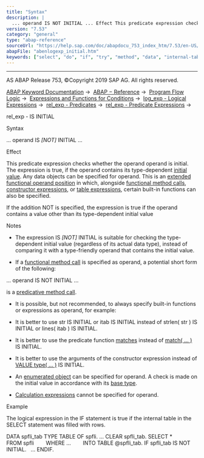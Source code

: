 ```yaml
---
title: "Syntax"
description: |
  ... operand IS NOT INITIAL ... Effect This predicate expression checks whether the operand operand is initial. The expression is true, if the operand contains its type-dependent initial value(https://help.sap.com/doc/abapdocu_753_index_htm/7.53/en-US/abeninitial_value_glosry.htm 'Glossary
version: "7.53"
category: "general"
type: "abap-reference"
sourceUrl: "https://help.sap.com/doc/abapdocu_753_index_htm/7.53/en-US/abenlogexp_initial.htm"
abapFile: "abenlogexp_initial.htm"
keywords: ["select", "do", "if", "try", "method", "data", "internal-table", "abenlogexp", "initial"]
---
```


* * *

AS ABAP Release 753, ©Copyright 2019 SAP AG. All rights reserved.

[ABAP Keyword Documentation](https://help.sap.com/doc/abapdocu_753_index_htm/7.53/en-US/abenabap.htm) →  [ABAP − Reference](https://help.sap.com/doc/abapdocu_753_index_htm/7.53/en-US/abenabap_reference.htm) →  [Program Flow Logic](https://help.sap.com/doc/abapdocu_753_index_htm/7.53/en-US/abenabap_flow_logic.htm) →  [Expressions and Functions for Conditions](https://help.sap.com/doc/abapdocu_753_index_htm/7.53/en-US/abenlogical_expr_func.htm) →  [log\_exp - Logical Expressions](https://help.sap.com/doc/abapdocu_753_index_htm/7.53/en-US/abenlogexp.htm) →  [rel\_exp - Predicates](https://help.sap.com/doc/abapdocu_753_index_htm/7.53/en-US/abenpredicate.htm) →  [rel\_exp - Predicate Expressions](https://help.sap.com/doc/abapdocu_753_index_htm/7.53/en-US/abenpredicate_expressions.htm) → 

rel\_exp - IS INITIAL

Syntax

... operand IS *\[*NOT*\]* INITIAL ...

Effect

This predicate expression checks whether the operand operand is initial. The expression is true, if the operand contains its type-dependent [initial value](https://help.sap.com/doc/abapdocu_753_index_htm/7.53/en-US/abeninitial_value_glosry.htm "Glossary Entry"). Any data objects can be specified for operand. This is an [extended functional operand position](https://help.sap.com/doc/abapdocu_753_index_htm/7.53/en-US/abenextended_functional_positions.htm) in which, alongside [functional method calls](https://help.sap.com/doc/abapdocu_753_index_htm/7.53/en-US/abenfunctional_method_call_glosry.htm "Glossary Entry"), [constructor expressions](https://help.sap.com/doc/abapdocu_753_index_htm/7.53/en-US/abenconstructor_expression_glosry.htm "Glossary Entry"), or [table expressions](https://help.sap.com/doc/abapdocu_753_index_htm/7.53/en-US/abentable_expression_glosry.htm "Glossary Entry"), certain built-in functions can also be specified.

If the addition NOT is specified, the expression is true if the operand contains a value other than its type-dependent initial value

Notes

-   The expression IS *\[*NOT*\]* INITIAL is suitable for checking the type-dependent initial value (regardless of its actual data type), instead of comparing it with a type-friendly operand that contains the initial value.

-   If a [functional method call](https://help.sap.com/doc/abapdocu_753_index_htm/7.53/en-US/abenfunctional_method_call_glosry.htm "Glossary Entry") is specified as operand, a potential short form of the following:

... operand IS NOT INITIAL ...

is a [predicative method call](https://help.sap.com/doc/abapdocu_753_index_htm/7.53/en-US/abenpredicative_method_calls.htm).

-   It is possible, but not recommended, to always specify built-in functions or expressions as operand, for example:

-   It is better to use str IS INITIAL or itab IS INITIAL instead of strlen( str ) IS INITIAL or lines( itab ) IS INITIAL.

-   It is better to use the predicate function [matches](https://help.sap.com/doc/abapdocu_753_index_htm/7.53/en-US/abenmatches_functions.htm) instead of [match( ... )](https://help.sap.com/doc/abapdocu_753_index_htm/7.53/en-US/abenmatch_functions.htm) IS INITIAL.

-   It is better to use the arguments of the constructor expression instead of [VALUE type( ... )](https://help.sap.com/doc/abapdocu_753_index_htm/7.53/en-US/abenconstructor_expression_value.htm) IS INITIAL.

-   An [enumerated object](https://help.sap.com/doc/abapdocu_753_index_htm/7.53/en-US/abenenumerated_object_glosry.htm "Glossary Entry") can be specified for operand. A check is made on the initial value in accordance with its [base type](https://help.sap.com/doc/abapdocu_753_index_htm/7.53/en-US/abenbase_type_glosry.htm "Glossary Entry").

-   [Calculation expressions](https://help.sap.com/doc/abapdocu_753_index_htm/7.53/en-US/abencalculation_expression_glosry.htm "Glossary Entry") cannot be specified for operand.

Example

The logical expression in the IF statement is true if the internal table in the SELECT statement was filled with rows.

DATA spfli\_tab TYPE TABLE OF spfli.
...
CLEAR spfli\_tab.
SELECT \*
       FROM spfli
       WHERE ...
       INTO TABLE @spfli\_tab.
IF spfli\_tab IS NOT INITIAL.
  ...
ENDIF.